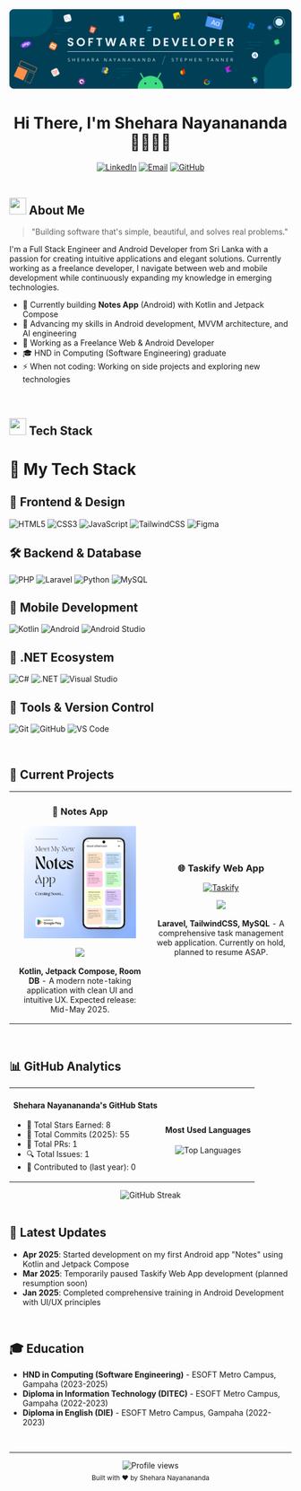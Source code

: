 <div align="center">
  <img width="auto" src="images/banner.png" alt="Banner Image" />
</div>

# <div align="center">Hi There, I'm Shehara Nayanananda 👨🏻‍💻🚀</div>

<!--div align="center">
  <img src="https://readme-typing-svg.herokuapp.com?font=Fira+Code&weight=500&size=24&pause=1000&width=600&lines=Full-Stack+Developer;Android+Enthusiast;Crafting+Beautiful+%26+Functional+Software" alt="Typing SVG" />
</div-->

<div align="center">
  <a href="https://linkedin.com/in/thineth-nayanananda-54815b228/"><img src="https://img.shields.io/badge/-LinkedIn-0077B5?style=flat-square&logo=linkedin&logoColor=white" height="28" alt="LinkedIn" /></a>
  <a href="mailto:sheharanayanananda@gmail.com"><img src="https://img.shields.io/badge/-Email-D14836?style=flat-square&logo=gmail&logoColor=white" height="28" alt="Email" /></a>
  <a href="https://github.com/sheharanayanananda"><img src="https://img.shields.io/badge/-GitHub-181717?style=flat-square&logo=github&logoColor=white" height="28" alt="GitHub" /></a>
</div>

<br>

## <img src="https://media.giphy.com/media/iY8CRBdQXODJSCERIr/giphy.gif" width="30px" height="30px"> About Me

> "Building software that's simple, beautiful, and solves real problems."

I'm a Full Stack Engineer and Android Developer from Sri Lanka with a passion for creating intuitive applications and elegant solutions. Currently working as a freelance developer, I navigate between web and mobile development while continuously expanding my knowledge in emerging technologies.

- 🚀 Currently building **Notes App** (Android) with Kotlin and Jetpack Compose
- 🌱 Advancing my skills in Android development, MVVM architecture, and AI engineering
- 💼 Working as a Freelance Web & Android Developer
- 🎓 HND in Computing (Software Engineering) graduate
- ⚡ When not coding: Working on side projects and exploring new technologies

<br>

## <img src="https://media2.giphy.com/media/QssGEmpkyEOhBCb7e1/giphy.gif?cid=ecf05e47a0n3gi1bfqntqmob8g9aid1oyj2wr3ds3mg700bl&rid=giphy.gif" width="30px" height="30px"> Tech Stack

# 🚀 My Tech Stack

## 🎨 Frontend & Design
![HTML5](https://img.shields.io/badge/HTML5-%23E34F26.svg?style=for-the-badge&logo=html5&logoColor=white)
![CSS3](https://img.shields.io/badge/CSS3-%231572B6.svg?style=for-the-badge&logo=css3&logoColor=white)
![JavaScript](https://img.shields.io/badge/JavaScript-%23F7DF1E.svg?style=for-the-badge&logo=javascript&logoColor=black)
![TailwindCSS](https://img.shields.io/badge/Tailwind-%2338B2AC.svg?style=for-the-badge&logo=tailwind-css&logoColor=white)
![Figma](https://img.shields.io/badge/Figma-%23F24E1E.svg?style=for-the-badge&logo=figma&logoColor=white)

## 🛠️ Backend & Database
![PHP](https://img.shields.io/badge/PHP-%23777BB4.svg?style=for-the-badge&logo=php&logoColor=white)
![Laravel](https://img.shields.io/badge/Laravel-%23FF2D20.svg?style=for-the-badge&logo=laravel&logoColor=white)
![Python](https://img.shields.io/badge/Python-%233776AB.svg?style=for-the-badge&logo=python&logoColor=white)
![MySQL](https://img.shields.io/badge/MySQL-%234479A1.svg?style=for-the-badge&logo=mysql&logoColor=white)

## 📱 Mobile Development
![Kotlin](https://img.shields.io/badge/Kotlin-%237F52FF.svg?style=for-the-badge&logo=kotlin&logoColor=white)
![Android](https://img.shields.io/badge/Android-%233DDC84.svg?style=for-the-badge&logo=android&logoColor=white)
![Android Studio](https://img.shields.io/badge/Android%20Studio-%233DDC84.svg?style=for-the-badge&logo=android-studio&logoColor=white)

## 🧰 .NET Ecosystem
![C#](https://img.shields.io/badge/C%23-%23239120.svg?style=for-the-badge&logo=c-sharp&logoColor=white)
![.NET](https://img.shields.io/badge/.NET-%235C2D91.svg?style=for-the-badge&logo=.net&logoColor=white)
![Visual Studio](https://img.shields.io/badge/Visual%20Studio-%235C2D91.svg?style=for-the-badge&logo=visual-studio&logoColor=white)

## 🔧 Tools & Version Control
![Git](https://img.shields.io/badge/Git-%23F05033.svg?style=for-the-badge&logo=git&logoColor=white)
![GitHub](https://img.shields.io/badge/GitHub-%23121011.svg?style=for-the-badge&logo=github&logoColor=white)
![VS Code](https://img.shields.io/badge/VS%20Code-%23007ACC.svg?style=for-the-badge&logo=visual-studio-code&logoColor=white)

<br>

## 🚀 Current Projects

<table>
  <tr>
    <td width="50%">
      <h3 align="center">📱 Notes App</h3>
      <div align="center">
        <a href="#" target="_blank"><img src="images/notes.png" width="200" alt="Notes App"/></a>
        <p>
          <a href="#" target="_blank">
            <img src="https://img.shields.io/badge/STATUS-IN_DEVELOPMENT-82D550?style=for-the-badge"/>
          </a>
        </p>
        <p><strong>Kotlin, Jetpack Compose, Room DB</strong> - A modern note-taking application with clean UI and intuitive UX. Expected release: Mid-May 2025.</p>
      </div>
    </td>
    <td width="50%">
      <h3 align="center">🌐 Taskify Web App</h3>
      <div align="center">
        <a href="#" target="_blank"><img src="https://img.icons8.com/bubbles/100/000000/clipboard.png" width="100" alt="Taskify"/></a>
        <p>
          <a href="#" target="_blank">
            <img src="https://img.shields.io/badge/STATUS-PAUSED-FF6B35?style=for-the-badge"/>
          </a>
        </p>
        <p><strong>Laravel, TailwindCSS, MySQL</strong> - A comprehensive task management web application. Currently on hold, planned to resume ASAP.</p>
      </div>
    </td>
  </tr>
</table>

<br>

## 📊 GitHub Analytics

<div align="center">
  <table>
    <tr>
      <td>
        <div align="center">
          <h4>Shehara Nayanananda's GitHub Stats</h4>
          <ul align="left">
            <li>🌟 Total Stars Earned: 8</li>
            <li>🧩 Total Commits (2025): 55</li>
            <li>📝 Total PRs: 1</li>
            <li>🔍 Total Issues: 1</li>
            <li>🤝 Contributed to (last year): 0</li>
          </ul>
        </div>
      </td>
      <td>
        <div align="center">
          <h4>Most Used Languages</h4>
          <img src="https://github-readme-stats.vercel.app/api/top-langs/?username=sheharanayanananda&layout=compact&theme=tokyonight&hide_border=true" height="150" alt="Top Languages" />
        </div>
      </td>
    </tr>
  </table>
</div>

<div align="center">
  <img src="https://github-readme-streak-stats.herokuapp.com/?user=sheharanayanananda&theme=tokyonight&hide_border=true" alt="GitHub Streak" />
</div>

<br>

## 📝 Latest Updates

- **Apr 2025**: Started development on my first Android app "Notes" using Kotlin and Jetpack Compose
- **Mar 2025**: Temporarily paused Taskify Web App development (planned resumption soon)
- **Jan 2025**: Completed comprehensive training in Android Development with UI/UX principles

<br>

## 🎓 Education

- **HND in Computing (Software Engineering)** - ESOFT Metro Campus, Gampaha (2023-2025)
- **Diploma in Information Technology (DITEC)** - ESOFT Metro Campus, Gampaha (2022-2023)
- **Diploma in English (DIE)** - ESOFT Metro Campus, Gampaha (2022-2023)

<br>

---

<div align="center">
  <img src="https://komarev.com/ghpvc/?username=sheharanayanananda&color=blueviolet&style=flat-square" alt="Profile views" />
</div>

<div align="center">
  <sub>Built with ❤️ by Shehara Nayanananda</sub>
</div>
